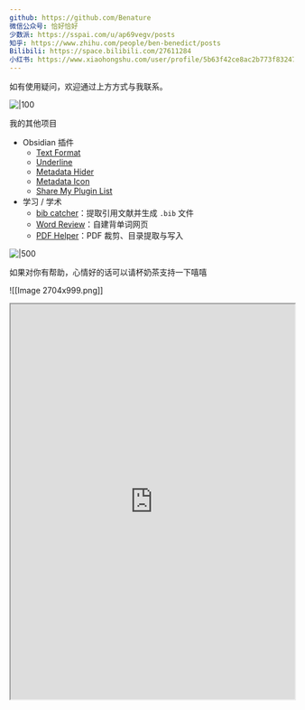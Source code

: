 ```yaml
---
github: https://github.com/Benature
微信公众号: 恰好恰好
少数派: https://sspai.com/u/ap69vegv/posts
知乎: https://www.zhihu.com/people/ben-benedict/posts
Bilibili: https://space.bilibili.com/27611284
小红书: https://www.xiaohongshu.com/user/profile/5b63f42ce8ac2b773f832471
---
```

如有使用疑问，欢迎通过上方方式与我联系。

![|100](https://mmbiz.qpic.cn/mmbiz_jpg/9Qko6AjFLJeXLDmzHCJ0Q0XPmLaxHWfjdwiadiachMns7U6q8SOygpiaKx8a0iazRc3TBmqTTp9WxGS0U5YhLe0kibg/640?wx_fmt=jpeg&wxfrom=5&wx_lazy=1&wx_co=1)

我的其他项目
- Obsidian 插件
    - [Text Format](https://github.com/Benature/obsidian-text-format)
    - [Underline](https://github.com/Benature/obsidian-underline)
    - [Metadata Hider](https://github.com/Benature/obsidian-metadata-hider)
    - [Metadata Icon](https://github.com/Benature/obsidian-metadata-icon)
    - [Share My Plugin List](https://github.com/Benature/obsidian-share-my-plugin-list)
- 学习 / 学术
	- [bib catcher](https://github.com/Benature/bib-catcher)：提取引用文献并生成 `.bib` 文件
	- [Word Review](https://github.com/Benature/WordReview)：自建背单词网页
	- [PDF Helper](https://github.com/Benature/pdf-helper)：PDF 裁剪、目录提取与写入


![|500](https://mmbiz.qpic.cn/mmbiz_png/9Qko6AjFLJeBKgHxqfat6tBiaF6aibjfl1dsP13zoiaia2S9lpWBgyIMSzaVZGF1XlBAOsvORV9ZDcGVZ7iaCrNfLyg/640?wx_fmt=png&wxfrom=5&wx_lazy=1&wx_co=1)

如果对你有帮助，心情好的话可以请杯奶茶支持一下嘻嘻

![[Image 2704x999.png]]

<center><iframe width="100%" height="700" src="https://github.com/Benature" frameborders="0"></iframe></center>
